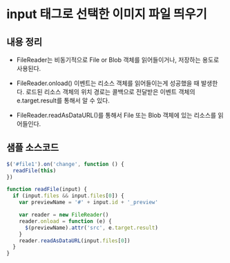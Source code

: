 # input 태그로 선택한 이미지 파일 띄우기

## 내용 정리

- FileReader는 비동기적으로 File or Blob 객체를 읽어들이거나, 저장하는 용도로 사용된다.

- FileReader.onload() 이벤트는 리소스 객체를 읽어들이는게 성공했을 때 발생한다. 로드된 리소스 객체의 위치 경로는 콜백으로 전달받은 이벤트 객체의 e.target.result를 통해서 알 수 있다.

- FileReader.readAsDataURL()를 통해서 File 또는 Blob 객체에 있는 리소스를 읽어들인다.

## 샘플 소스코드

```js
$('#file1').on('change', function () {
  readFile(this)
})

function readFile(input) {
  if (input.files && input.files[0]) {
    var previewName = '#' + input.id + '_preview'

    var reader = new FileReader()
    reader.onload = function (e) {
      $(previewName).attr('src', e.target.result)
    }
    reader.readAsDataURL(input.files[0])
  }
}
```
